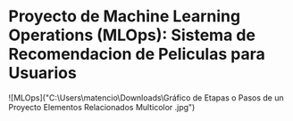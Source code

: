 

#         Proyecto de Machine Learning Operations (MLOps): Sistema de Recomendacion de Peliculas para Usuarios






![MLOps]("C:\Users\matencio\Downloads\Gráfico de Etapas o Pasos de un Proyecto Elementos Relacionados Multicolor .jpg")

